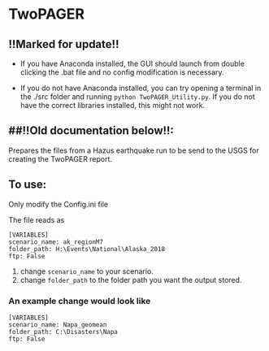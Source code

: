 # TwoPAGER

<h2>!!Marked for update!!</h2>

* If you have Anaconda installed, the GUI should launch from double clicking the .bat file and no config modification is necessary.

* If you do not have Anaconda installed, you can try opening a terminal in the ./src folder and running `python TwoPAGER_Utility.py`. If you do not have the correct libraries installed, this might not work.


<h2>##!!Old documentation below!!:</h2>

Prepares the files from a Hazus earthquake run to be send to the USGS for creating the TwoPAGER report.

<h2>To use: </h2>
Only modify the Config.ini file

The file reads as
```
[VARIABLES]
scenario_name: ak_regionM7
folder_path: H:\Events\National\Alaska_2018
ftp: False
```

1) change ```scenario_name``` to your scenario.
2) change ```folder_path``` to the folder path you want the output stored.

<h3> An example change would look like </h3>

``` 
[VARIABLES]
scenario_name: Napa_geomean
folder_path: C:\Disasters\Napa
ftp: False 
```
